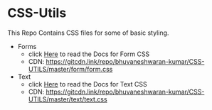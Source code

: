 # CSS-Utils
This Repo Contains CSS files for some of basic styling.
* Forms
    * click [Here](https://github.com/bhuvaneshwaran-kumar/CSS-UTILS/tree/master/form) to read the Docs for Form CSS
    * CDN:  https://gitcdn.link/repo/bhuvaneshwaran-kumar/CSS-UTILS/master/form/form.css
* Text
    * click [Here](https://github.com/bhuvaneshwaran-kumar/CSS-UTILS/tree/master/text) to read the Docs for Text CSS
    * CDN: https://gitcdn.link/repo/bhuvaneshwaran-kumar/CSS-UTILS/master/text/text.css